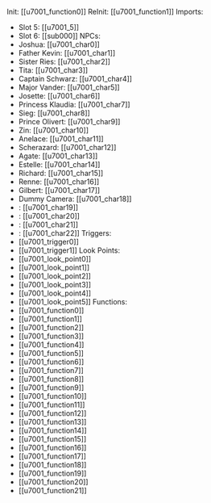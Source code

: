 Init: [[u7001_function0]]
ReInit: [[u7001_function1]]
Imports:
- Slot 5: [[u7001_5]]
- Slot 6: [[sub000]]
NPCs:
- Joshua: [[u7001_char0]]
- Father Kevin: [[u7001_char1]]
- Sister Ries: [[u7001_char2]]
- Tita: [[u7001_char3]]
- Captain Schwarz: [[u7001_char4]]
- Major Vander: [[u7001_char5]]
- Josette: [[u7001_char6]]
- Princess Klaudia: [[u7001_char7]]
- Sieg: [[u7001_char8]]
- Prince Olivert: [[u7001_char9]]
- Zin: [[u7001_char10]]
- Anelace: [[u7001_char11]]
- Scherazard: [[u7001_char12]]
- Agate: [[u7001_char13]]
- Estelle: [[u7001_char14]]
- Richard: [[u7001_char15]]
- Renne: [[u7001_char16]]
- Gilbert: [[u7001_char17]]
- Dummy Camera: [[u7001_char18]]
-  : [[u7001_char19]]
-  : [[u7001_char20]]
-  : [[u7001_char21]]
-  : [[u7001_char22]]
Triggers:
- [[u7001_trigger0]]
- [[u7001_trigger1]]
Look Points:
- [[u7001_look_point0]]
- [[u7001_look_point1]]
- [[u7001_look_point2]]
- [[u7001_look_point3]]
- [[u7001_look_point4]]
- [[u7001_look_point5]]
Functions:
- [[u7001_function0]]
- [[u7001_function1]]
- [[u7001_function2]]
- [[u7001_function3]]
- [[u7001_function4]]
- [[u7001_function5]]
- [[u7001_function6]]
- [[u7001_function7]]
- [[u7001_function8]]
- [[u7001_function9]]
- [[u7001_function10]]
- [[u7001_function11]]
- [[u7001_function12]]
- [[u7001_function13]]
- [[u7001_function14]]
- [[u7001_function15]]
- [[u7001_function16]]
- [[u7001_function17]]
- [[u7001_function18]]
- [[u7001_function19]]
- [[u7001_function20]]
- [[u7001_function21]]
